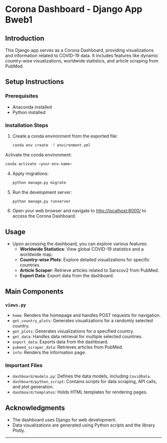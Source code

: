 # Corona Dashboard - Django App Bweb1

## Introduction
This Django app serves as a Corona Dashboard, providing visualizations and information related to COVID-19 data.
It includes features like dynamic country-wise visualizations, worldwide statistics, and article scraping from PubMed.

## Setup Instructions

### Prerequisites
- Anaconda installed
- Python installed

### Installation Steps

1. Create a conda environment from the exported file:
   ```bash
   conda env create -f environment.yml
   ```

Activate the conda environment:
   ```bash
   conda activate <your-env-name>
   ```

4. Apply migrations:
   ```bash
   python manage.py migrate
   ```

5. Run the development server:
   ```bash
   python manage.py runserver
   ```

6. Open your web browser and navigate to [http://localhost:8000/](http://localhost:8000/) to access the Corona Dashboard.

## Usage
- Upon accessing the dashboard, you can explore various features:
  - **Worldwide Statistics**: View global COVID-19 statistics and a worldwide map.
  - **Country-wise Plots**: Explore detailed visualizations for specific countries.
  - **Article Scraper**: Retrieve articles related to Sarscov2 from PubMed.
  - **Export Data**: Export data from the dashboard.

## Main Components
### `views.py`
- `home`: Renders the homepage and handles POST requests for navigation.
- `get_country_plots`: Generates visualizations for a randomly selected country.
- `get_plots`: Generates visualizations for a specified country.
- `get_data`: Handles data retrieval for multiple selected countries.
- `export_data`: Exports data from the dashboard.
- `pubmed_scraper_data`: Retrieves articles from PubMed.
- `info`: Renders the information page.

### Important Files
- `dashboard/models.py`: Defines the data models, including `CovidData`.
- `dashboard/python_script`: Contains scripts for data scraping, API calls, and plot generation.
- `dashboard/templates`: Holds HTML templates for rendering pages.


## Acknowledgments
- The dashboard uses Django for web development.
- Data visualizations are generated using Python scripts and the library Plotly.

---
